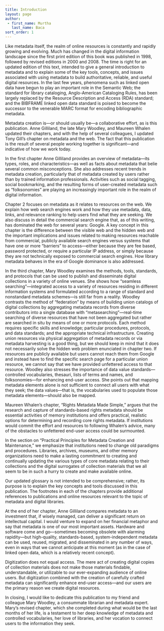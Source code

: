 ```yaml
---
title: Introduction
layout: page
author:
 - first_name: Murtha
   last_name: Baca
sort_order: 1
---
```


Like metadata itself, the realm of online resources is constantly and rapidly growing and evolving. Much has changed in the digital information landscape since the first print edition of this book was published in 1998, followed by revised editions in 2000 and 2008. The time is right for an updated edition of this text, intended to give a general introduction to metadata and to explain some of the key tools, concepts, and issues associated with using metadata to build authoritative, reliable, and useful digital resources. In the last few years, phenomena such as linked open data have begun to play an important role in the Semantic Web; the standard for library cataloging, Anglo-American Cataloging Rules, has been largely replaced by the Resource Description and Access (RDA) standard; and the BIBFRAME linked open data standard is poised to become the successor to the venerable MARC format for encoding bibliographic metadata.

Metadata creation is—or should usually be—a collaborative effort, as is this publication. Anne Gilliland, the late Mary Woodley, and Maureen Whalen updated their chapters, and with the help of several colleagues, I updated Tony Gill’s chapter on metadata and the web. The fact that this publication is the result of several people working together is significant—and indicative of how we work today.

In the first chapter Anne Gilliland provides an overview of metadata—its types, roles, and characteristics—as well as facts about metadata that belie several common misconceptions. She also addresses recent trends in metadata creation, particularly that of metadata created by users rather than by trained information professionals. Activities such as social tagging, social bookmarking, and the resulting forms of user-created metadata such as “folksonomies” are playing an increasingly important role in the realm of digital information. 

Chapter 2 focuses on metadata as it relates to resources on the web. We explain how web search engines work and how they use metadata, data, links, and relevance ranking to help users find what they are seeking. We also discuss in detail the commercial search engine that, as of this writing, has dominated the web for several years: Google. A key concept in this chapter is the difference between the visible web and the hidden web and the important implications and issues related to making resources reachable from commercial, publicly available search engines versus systems that have one or more “barriers” to access—either because they are fee based, password protected, or require a particular IP address, or simply because they are not technically exposed to commercial search engines. How library metadata behaves in the era of Google dominance is also addressed.

In the third chapter, Mary Woodley examines the methods, tools, standards, and protocols that can be used to publish and disseminate digital collections in a variety of online venues. She shows how “seamless searching”—integrated access to a variety of resources residing in different information systems and formulated according to a range of standard and nonstandard metadata schemes—is still far from a reality. Woodley contrasts the method of “federation” by means of building union catalogs of digital collections by aggregating metadata records from diverse contributors into a single database with “metasearching”—real-time searching of diverse resources that have not been aggregated but rather are searched in situ by means of one or more protocols. Each method requires specific skills and knowledge; particular procedures, protocols, and data standards; and the appropriate technical infrastructure. Creating union resources via physical aggregation of metadata records or via metadata harvesting is a good thing, but we should keep in mind that it does not necessarily solve the hidden web problem enunciated in chapter two. If resources are publicly available but users cannot reach them from Google and instead have to find the specific search page for a particular union resource, we cannot say that we have provided unfettered access to that resource. Woodley also stresses the importance of data value standards—controlled vocabularies, thesauri, lists of terms and names, and folksonomies—for enhancing end-user access. She points out that mapping metadata elements alone is not sufficient to connect all users with what they seek; the data values—that is, the vocabularies used to populate those metadata elements—should also be mapped. 

Maureen Whalen’s chapter, “Rights Metadata Made Simple,” argues that the research and capture of standards-based rights metadata should be essential activities of memory institutions and offers practical, realistic options for determining and recording core rights metadata. If institutions would commit the effort and resources to following Whalen’s advice, many of the obstacles to unfettered end-user access could be surmounted.

In the section on “Practical Principles for Metadata Creation and Maintenance,” we emphasize that institutions need to change old paradigms and procedures. Libraries, archives, museums, and other memory organizations need to make a lasting commitment to creating and continually updating the various types of core metadata relating to their collections and the digital surrogates of collection materials that we all seem to be in such a hurry to create and make available online.

Our updated glossary is not intended to be comprehensive; rather, its purpose is to explain the key concepts and tools discussed in this publication. The footnotes in each of the chapters provide additional references to publications and online resources relevant to the topic of metadata and digital libraries. 

At the end of her chapter, Anne Gilliland compares metadata to an investment that, if wisely managed, can deliver a significant return on intellectual capital. I would venture to expand on her financial metaphor and say that metadata is one of our most important assets. Hardware and software come and go—sometimes becoming obsolete with alarming rapidity—but high-quality, standards-based, system-independent metadata can be used, reused, migrated, and disseminated in any number of ways, even in ways that we cannot anticipate at this moment (as in the case of linked open data, which is a relatively recent concept).

Digitization does not equal access. The mere act of creating digital copies of collection materials does not make those materials findable, understandable, or utilizable to our ever-expanding audience of online users. But digitization combined with the creation of carefully crafted metadata can significantly enhance end-user access—and our users are the primary reason we create digital resources.

In closing, I would like to dedicate this publication to my friend and colleague Mary Woodley, a consummate librarian and metadata expert. Mary’s revised chapter, which she completed during what would be the last months of her life, is a testament to her deep knowledge of metadata and controlled vocabularies, her love of libraries, and her vocation to connect users to the information they seek.
